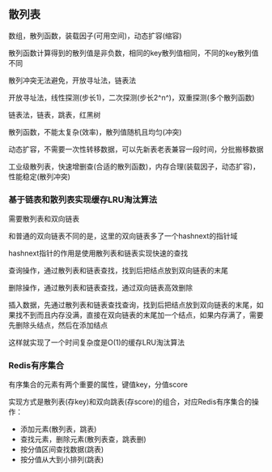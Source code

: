 ## 散列表

数组，散列函数，装载因子(可用空间)，动态扩容(缩容)

散列函数计算得到的散列值是非负数，相同的key散列值相同，不同的key散列值不同

散列冲突无法避免，开放寻址法，链表法

开放寻址法，线性探测(步长1)，二次探测(步长2^n^)，双重探测(多个散列函数)

链表法，链表，跳表，红黑树

散列函数，不能太复杂(效率)，散列值随机且均匀(冲突)

动态扩容，不需要一次性转移数据，可以先新表老表兼容一段时间，分批搬移数据

工业级散列表，快速增删查(合适的散列函数)，内存合理(装载因子，动态扩容)，性能稳定(散列冲突)

### 基于链表和散列表实现缓存LRU淘汰算法

需要散列表和双向链表

和普通的双向链表不同的是，这里的双向链表多了一个hashnext的指针域

hashnext指针的作用是使用散列表和链表实现快速的查找

查询操作，通过散列表和链表查找，找到后把结点放到双向链表的末尾

删除操作，通过散列表和链表查找，通过双向链表高效删除

插入数据，先通过散列表和链表查找查询，找到后把结点放到双向链表的末尾，如果找不到而且内存没满，直接在双向链表的末尾加一个结点，如果内存满了，需要先删除头结点，然后在添加结点

这样就实现了一个时间复杂度是O(1)的缓存LRU淘汰算法

### Redis有序集合

有序集合的元素有两个重要的属性，键值key，分值score

实现方式是散列表(存key)和双向跳表(存score)的组合，对应Redis有序集合的操作：

- 添加元素(散列表，跳表)
- 查找元素，删除元素(散列表查，跳表删)
- 按分值区间查找数据(跳表)
- 按分值从大到小排列(跳表)